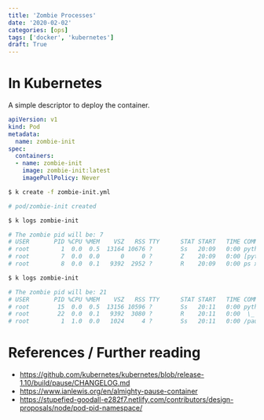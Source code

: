 ```yaml
---
title: 'Zombie Processes'
date: '2020-02-02'
categories: [ops]
tags: ['docker', 'kubernetes']
draft: True
---
```



# In Kubernetes

A simple descriptor to deploy the container.

```YAML
apiVersion: v1
kind: Pod
metadata:
  name: zombie-init
spec:
  containers:
  - name: zombie-init
    image: zombie-init:latest
    imagePullPolicy: Never
```

```bash
$ k create -f zombie-init.yml

# pod/zombie-init created

$ k logs zombie-init         

# The zombie pid will be: 7
# USER       PID %CPU %MEM    VSZ   RSS TTY      STAT START   TIME COMMAND
# root         1  0.0  0.5  13164 10676 ?        Ss   20:09   0:00 python3 /root/test.py
# root         7  0.0  0.0      0     0 ?        Z    20:09   0:00 [python3] <defunct>
# root         8  0.0  0.1   9392  2952 ?        R    20:09   0:00 ps xawuf
```



```bash
$ k logs zombie-init

# The zombie pid will be: 21
# USER       PID %CPU %MEM    VSZ   RSS TTY      STAT START   TIME COMMAND
# root        15  0.0  0.5  13156 10596 ?        Ss   20:11   0:00 python3 /root/test.py
# root        22  0.0  0.1   9392  3080 ?        R    20:11   0:00  \_ ps xawuf
# root         1  1.0  0.0   1024     4 ?        Ss   20:11   0:00 /pause
```

# References / Further reading

- https://github.com/kubernetes/kubernetes/blob/release-1.10/build/pause/CHANGELOG.md
- https://www.ianlewis.org/en/almighty-pause-container
- https://stupefied-goodall-e282f7.netlify.com/contributors/design-proposals/node/pod-pid-namespace/
